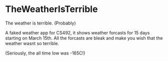 # TheWeatherIsTerrible
The weather is terrible. (Probably)

A faked weather app for CS492, it shows weather forcasts for 15 days starting on March 15th.
All the forcasts are bleak and make you wish that the weather wasnt so terrible. 

(Seriously, the all time low was -165C!)
